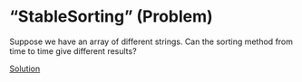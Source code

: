 # “StableSorting” (Problem)
Suppose we have an array of different strings. Can the sorting method from time to time give different results?

[Solution](./StableSorting-A.md)
